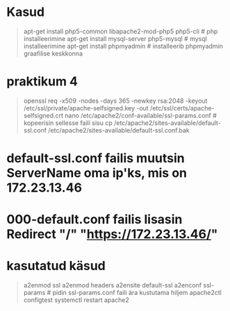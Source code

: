 # Kasud
> apt-get install php5-common libapache2-mod-php5 php5-cli # php installeerimine
> apt-get install mysql-server php5-mysql # mysql installeerimine
> apt-get install phpmyadmin # installeerib phpmyadmin graafilise keskkonna

# praktikum 4
> openssl req -x509 -nodes -days 365 -newkey rsa:2048 -keyout /etc/ssl/private/apache-selfsigned.key -out /etc/ssl/certs/apache-selfsigned.crt
> nano /etc/apache2/conf-available/ssl-params.conf # kopeerisin sellesse faili sisu
> cp /etc/apache2/sites-available/default-ssl.conf /etc/apache2/sites-available/default-ssl.conf.bak
# default-ssl.conf failis muutsin ServerName oma ip'ks, mis on 172.23.13.46
# 000-default.conf failis lisasin Redirect "/" "https://172.23.13.46/"

# kasutatud käsud
> a2enmod ssl
> a2enmod headers
> a2ensite default-ssl
> a2enconf ssl-params # pidin ssl-params.conf faili ära kustutama hiljem
> apache2ctl configtest
> systemctl restart apache2


